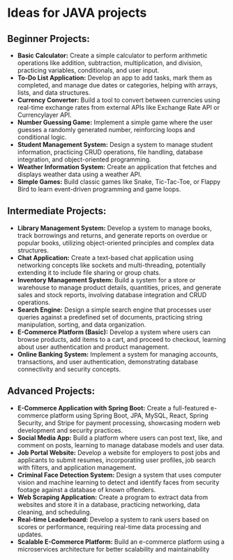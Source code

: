 # Ideas for JAVA projects

## Beginner Projects:

* **Basic Calculator:** 
  Create a simple calculator to perform arithmetic operations like addition, 
  subtraction, multiplication, and division, practicing variables, 
  conditionals, and user input.
* **To-Do List Application:** 
  Develop an app to add tasks, mark them as completed, and manage due dates or 
  categories, helping with arrays, lists, and data structures.
* **Currency Converter:** 
  Build a tool to convert between currencies using real-time exchange rates 
  from external APIs like Exchange Rate API or Currencylayer API.
* **Number Guessing Game:** 
  Implement a simple game where the user guesses a randomly generated number, 
  reinforcing loops and conditional logic.
* **Student Management System:** 
  Design a system to manage student information, practicing CRUD operations, 
  file handling, database integration, and object-oriented programming.
* **Weather Information System:** 
  Create an application that fetches and displays weather data using a weather 
  API.
* **Simple Games:** 
  Build classic games like Snake, Tic-Tac-Toe, or Flappy Bird to learn 
  event-driven programming and game loops.

## Intermediate Projects:

* **Library Management System:** 
  Develop a system to manage books, track borrowings and returns, and generate 
  reports on overdue or popular books, utilizing object-oriented principles and
  complex data structures.
* **Chat Application:** 
  Create a text-based chat application using networking concepts like sockets 
  and multi-threading, potentially extending it to include file sharing or 
  group chats.
* **Inventory Management System:** 
  Build a system for a store or warehouse to manage product details, 
  quantities, prices, and generate sales and stock reports, involving database 
  integration and CRUD operations.
* **Search Engine:** 
  Design a simple search engine that processes user queries against a 
  predefined set of documents, practicing string manipulation, sorting, and 
  data organization.
* **E-Commerce Platform (Basic):** 
  Develop a system where users can browse products, add items to a cart, and 
  proceed to checkout, learning about user authentication and product 
  management.
* **Online Banking System:** 
  Implement a system for managing accounts, transactions, and user 
  authentication, demonstrating database connectivity and security concepts.

## Advanced Projects:

* **E-Commerce Application with Spring Boot:** 
  Create a full-featured e-commerce platform using Spring Boot, JPA, MySQL, 
  React, Spring Security, and Stripe for payment processing, showcasing modern 
  web development and security practices.
* **Social Media App:** 
  Build a platform where users can post text, like, and comment on posts, 
  learning to manage database models and user data.
* **Job Portal Website:** 
  Develop a website for employers to post jobs and applicants to submit 
  resumes, incorporating user profiles, job search with filters, and 
  application management.
* **Criminal Face Detection System:** 
  Design a system that uses computer vision and machine learning to detect and 
  identify faces from security footage against a database of known offenders.
* **Web Scraping Application:** 
  Create a program to extract data from websites and store it in a database, 
  practicing networking, data cleaning, and scheduling.
* **Real-time Leaderboard:** 
  Develop a system to rank users based on scores or performance, requiring 
  real-time data processing and updates.
* **Scalable E-Commerce Platform:** 
  Build an e-commerce platform using a microservices architecture for better 
  scalability and maintainability
